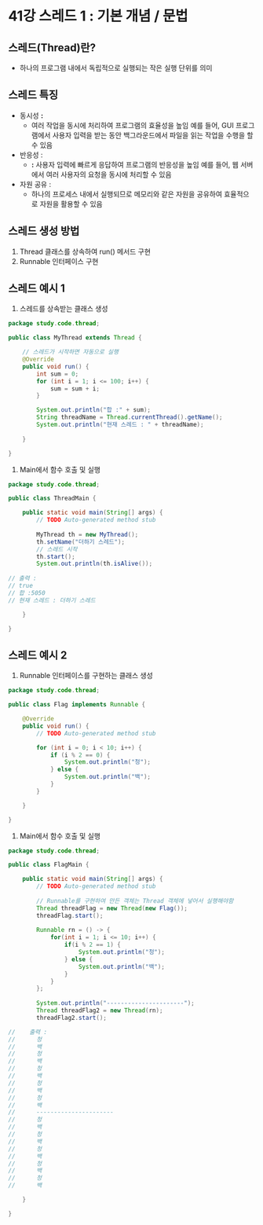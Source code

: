 # 41강 스레드 1 : 기본 개념 / 문법

## 스레드(Thread)란?

- 하나의 프로그램 내에서 독립적으로 실행되는 작은 실행 단위를 의미

## 스레드 특징

- 동시성  **:**
    - 여러 작업을 동시에 처리하여 프로그램의 효율성을 높임 예를 들어, GUI 프로그램에서 사용자 입력을 받는 동안 백그라운드에서 파일을 읽는 작업을 수행을 할 수 있음
- 반응성 :
    - **:** 사용자 입력에 빠르게 응답하여 프로그램의 반응성을 높임 예를 들어, 웹 서버에서 여러 사용자의 요청을 동시에 처리할 수 있음
- 자원 공유 :
    - 하나의 프로세스 내에서 실행되므로 메모리와 같은 자원을 공유하여 효율적으로 자원을 활용할 수 있음

## 스레드 생성 방법

1. Thread 클래스를 상속하여 run() 메서드 구현
2. Runnable 인터페이스 구현

## 스레드 예시 1

1. 스레드를 상속받는 클래스 생성

```java
package study.code.thread;

public class MyThread extends Thread {

	// 스레드가 시작하면 자동으로 실행
	@Override
	public void run() {
		int sum = 0;
		for (int i = 1; i <= 100; i++) {
			sum = sum + i;
		}

		System.out.println("합 :" + sum);
		String threadName = Thread.currentThread().getName();
		System.out.println("현재 스레드 : " + threadName);
		
	}

}
```

1. Main에서 함수 호출 및 실행

```java
package study.code.thread;

public class ThreadMain {

	public static void main(String[] args) {
		// TODO Auto-generated method stub
		
		MyThread th = new MyThread();
		th.setName("더하기 스레드");
		// 스레드 시작
		th.start();
		System.out.println(th.isAlive());
		
// 출력 : 		
// true
// 합 :5050
// 현재 스레드 : 더하기 스레드

	}

}
```

## 스레드 예시 2

1. Runnable 인터페이스를 구현하는 클래스 생성

```java
package study.code.thread;

public class Flag implements Runnable {

	@Override
	public void run() {
		// TODO Auto-generated method stub

		for (int i = 0; i < 10; i++) {
			if (i % 2 == 0) {
				System.out.println("청");
			} else {
				System.out.println("백");
			}
		}

	}

}
```

1. Main에서 함수 호출 및 실행

```java
package study.code.thread;

public class FlagMain {

	public static void main(String[] args) {
		// TODO Auto-generated method stub
		
		// Runnable를 구현하여 만든 객체는 Thread 객체에 넣어서 실행해야함
		Thread threadFlag = new Thread(new Flag());
		threadFlag.start();
		
		Runnable rn = () -> {
			for(int i = 1; i <= 10; i++) {
				if(i % 2 == 1) {
					System.out.println("청");
				} else {
					System.out.println("백");
				}
			}
		};
		
		System.out.println("----------------------");
		Thread threadFlag2 = new Thread(rn);
		threadFlag2.start();

//    출력 : 		
//		청
//		백
//		청
//		백
//		청
//		백
//		청
//		백
//		청
//		백
//		----------------------
//		청
//		백
//		청
//		백
//		청
//		백
//		청
//		백
//		청
//		백

	}

}
```